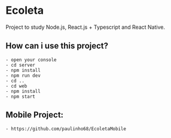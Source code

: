 # Ecoleta
Project to study Node.js, React.js + Typescript and React Native.

## How can i use this project?

    - open your console
    - cd server
    - npm install
    - npm run dev
    - cd ..
    - cd web
    - npm install
    - npm start
    
## Mobile Project:
    - https://github.com/paulinho68/EcoletaMobile
    
